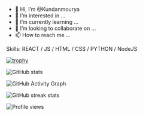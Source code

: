 - 👋 Hi, I’m @Kundanmourya
- 👀 I’m interested in ...
- 🌱 I’m currently learning ...
- 💞️ I’m looking to collaborate on ...
- 📫 How to reach me ...

<!---
Kundanmourya/Kundanmourya is a ✨ special ✨ repository because its `README.md` (this file) appears on your GitHub profile.
You can click the Preview link to take a look at your changes.
--->






Skills: REACT / JS / HTML / CSS / PYTHON / NodeJS

[![trophy](https://github-profile-trophy.vercel.app/?username=pratyushtiwary)](https://github.com/ryo-ma/github-profile-trophy)

![GitHub stats](https://github-readme-stats.vercel.app/api?username=pratyushtiwary&show_icons=true)

![GitHub Activity Graph](https://activity-graph.herokuapp.com/graph?username=pratyushtiwary)

![GitHub streak stats](https://github-readme-streak-stats.herokuapp.com/?user=pratyushtiwary)

![Profile views](https://gpvc.arturio.dev/pratyushtiwary)
